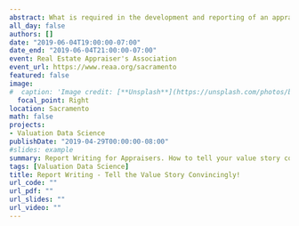 ```yaml
---
abstract: What is required in the development and reporting of an appraisal report? Tips and techniques to improve your appraisal reports. Learn what must be included in a convincing narrative appraisal.
all_day: false
authors: []
date: "2019-06-04T19:00:00-07:00"
date_end: "2019-06-04T21:00:00-07:00"
event: Real Estate Appraiser's Association
event_url: https://www.reaa.org/sacramento
featured: false
image:
#  caption: 'Image credit: [**Unsplash**](https://unsplash.com/photos/bzdhc5b3Bxs)'
  focal_point: Right
location: Sacramento
math: false
projects:
- Valuation Data Science
publishDate: "2019-04-29T00:00:00-08:00"
#slides: example
summary: Report Writing for Appraisers. How to tell your value story convincingly.
tags: [Valuation Data Science]
title: Report Writing - Tell the Value Story Convincingly!
url_code: ""
url_pdf: ""
url_slides: ""
url_video: ""
---
```

